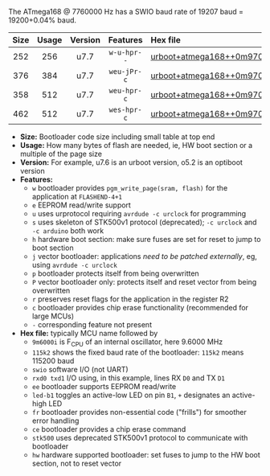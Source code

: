 The ATmega168 @ 7760000 Hz has a SWIO baud rate of 19207 baud = 19200+0.04% baud.

|Size|Usage|Version|Features|Hex file|
|:-:|:-:|:-:|:-:|:--|
|252|256|u7.7|`w-u-hpr--`|[urboot+atmega168++0m9700i++++2k4_swio_rxd0_txd1_led+b5_hw.hex](https://raw.githubusercontent.com/stefanrueger/urboot.hex/main/cores/minicore/atmega168/internal_oscillator/fint++0m9700_Hz/br++++2k4_bps/urboot+atmega168++0m9700i++++2k4_swio_rxd0_txd1_led+b5_hw.hex)|
|376|384|u7.7|`weu-jPr-c`|[urboot+atmega168++0m9700i++++2k4_swio_rxd0_txd1_ee_led+b5_fr_ce.hex](https://raw.githubusercontent.com/stefanrueger/urboot.hex/main/cores/minicore/atmega168/internal_oscillator/fint++0m9700_Hz/br++++2k4_bps/urboot+atmega168++0m9700i++++2k4_swio_rxd0_txd1_ee_led+b5_fr_ce.hex)|
|358|512|u7.7|`weu-hpr-c`|[urboot+atmega168++0m9700i++++2k4_swio_rxd0_txd1_ee_led+b5_fr_ce_hw.hex](https://raw.githubusercontent.com/stefanrueger/urboot.hex/main/cores/minicore/atmega168/internal_oscillator/fint++0m9700_Hz/br++++2k4_bps/urboot+atmega168++0m9700i++++2k4_swio_rxd0_txd1_ee_led+b5_fr_ce_hw.hex)|
|462|512|u7.7|`wes-hpr-c`|[urboot+atmega168++0m9700i++++2k4_swio_rxd0_txd1_ee_led+b5_fr_ce_stk500_hw.hex](https://raw.githubusercontent.com/stefanrueger/urboot.hex/main/cores/minicore/atmega168/internal_oscillator/fint++0m9700_Hz/br++++2k4_bps/urboot+atmega168++0m9700i++++2k4_swio_rxd0_txd1_ee_led+b5_fr_ce_stk500_hw.hex)|

- **Size:** Bootloader code size including small table at top end
- **Usage:** How many bytes of flash are needed, ie, HW boot section or a multiple of the page size
- **Version:** For example, u7.6 is an urboot version, o5.2 is an optiboot version
- **Features:**
  + `w` bootloader provides `pgm_write_page(sram, flash)` for the application at `FLASHEND-4+1`
  + `e` EEPROM read/write support
  + `u` uses urprotocol requiring `avrdude -c urclock` for programming
  + `s` uses skeleton of STK500v1 protocol (deprecated); `-c urclock` and `-c arduino` both work
  + `h` hardware boot section: make sure fuses are set for reset to jump to boot section
  + `j` vector bootloader: applications *need to be patched externally*, eg, using `avrdude -c urclock`
  + `p` bootloader protects itself from being overwritten
  + `P` vector bootloader only: protects itself and reset vector from being overwritten
  + `r` preserves reset flags for the application in the register R2
  + `c` bootloader provides chip erase functionality (recommended for large MCUs)
  + `-` corresponding feature not present
- **Hex file:** typically MCU name followed by
  + `9m6000i` is F<sub>CPU</sub> of an internal oscillator, here 9.6000 MHz
  + `115k2` shows the fixed baud rate of the bootloader: `115k2` means 115200 baud
  + `swio` software I/O (not UART)
  + `rxd0 txd1` I/O using, in this example, lines RX `D0` and TX `D1`
  + `ee` bootloader supports EEPROM read/write
  + `led-b1` toggles an active-low LED on pin `B1`, `+` designates an active-high LED
  + `fr` bootloader provides non-essential code ("frills") for smoother error handling
  + `ce` bootloader provides a chip erase command
  + `stk500` uses deprecated STK500v1 protocol to communicate with bootloader
  + `hw` hardware supported bootloader: set fuses to jump to the HW boot section, not to reset vector
